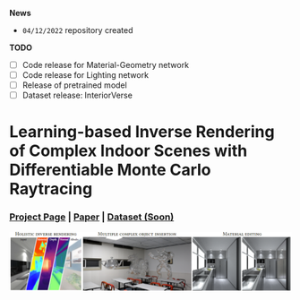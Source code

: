 **News**

- `04/12/2022` repository created

**TODO**

- [ ] Code release for Material-Geometry network
- [ ] Code release for Lighting network
- [ ] Release of pretrained model
- [ ] Dataset release: InteriorVerse

# Learning-based Inverse Rendering of Complex Indoor Scenes with Differentiable Monte Carlo Raytracing

### [Project Page](https://jingsenzhu.github.io/invrend/) | [Paper](https://arxiv.org/abs/2211.03017) | [Dataset (Soon)](#)

![teaser](assets/teaser.png)